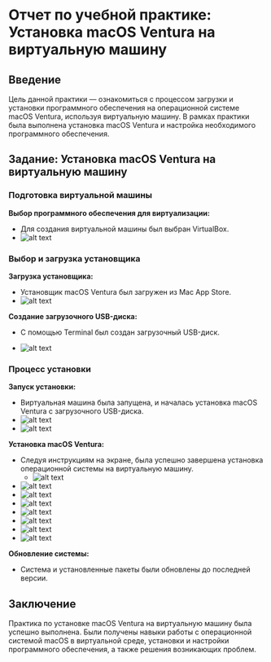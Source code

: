 # Отчет по учебной практике: Установка macOS Ventura на виртуальную машину

## Введение
Цель данной практики — ознакомиться с процессом загрузки и установки программного обеспечения на операционной системе macOS Ventura, используя виртуальную машину. В рамках практики была выполнена установка macOS Ventura и настройка необходимого программного обеспечения.

## Задание: Установка macOS Ventura на виртуальную машину

### Подготовка виртуальной машины

**Выбор программного обеспечения для виртуализации:**
   - Для создания виртуальной машины был выбран VirtualBox.
   - ![alt text](image-1.png)

### Выбор и загрузка установщика

**Загрузка установщика:**
   - Установщик macOS Ventura был загружен из Mac App Store.
   - ![alt text](image-2.png)

**Создание загрузочного USB-диска:**
   - С помощью Terminal был создан загрузочный USB-диск.
  
   - ![alt text](image-4.png)

### Процесс установки

**Запуск установки:**
   - Виртуальная машина была запущена, и началась установка macOS Ventura с загрузочного USB-диска.
- ![alt text](image-15.png)
- ![alt text](image-16.png)
 
**Установка macOS Ventura:**
   - Следуя инструкциям на экране, была успешно завершена установка операционной системы на виртуальную машину.
      - ![alt text](image-7.png)
   - ![alt text](image-8.png)
   - ![alt text](image-9.png)
   - ![alt text](image-10.png)
   - ![alt text](image-11.png)
   - ![alt text](image-12.png)
   - ![alt text](image-13.png)
   - ![alt text](image-14.png)

**Обновление системы:**
   - Система и установленные пакеты были обновлены до последней версии.

## Заключение

Практика по установке macOS Ventura на виртуальную машину была успешно выполнена. Были получены навыки работы с операционной системой macOS в виртуальной среде, установки и настройки программного обеспечения, а также решения возникающих проблем.


